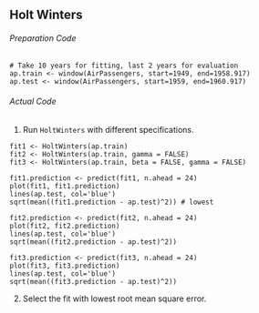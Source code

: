 ## Holt Winters
###### Preparation Code
```
# Take 10 years for fitting, last 2 years for evaluation
ap.train <- window(AirPassengers, start=1949, end=1958.917)
ap.test <- window(AirPassengers, start=1959, end=1960.917)
```
###### Actual Code
1. Run `HoltWinters` with different specifications.
```
fit1 <- HoltWinters(ap.train)
fit2 <- HoltWinters(ap.train, gamma = FALSE)
fit3 <- HoltWinters(ap.train, beta = FALSE, gamma = FALSE)

fit1.prediction <- predict(fit1, n.ahead = 24)
plot(fit1, fit1.prediction)
lines(ap.test, col='blue')
sqrt(mean((fit1.prediction - ap.test)^2)) # lowest

fit2.prediction <- predict(fit2, n.ahead = 24)
plot(fit2, fit2.prediction)
lines(ap.test, col='blue')
sqrt(mean((fit2.prediction - ap.test)^2))

fit3.prediction <- predict(fit3, n.ahead = 24)
plot(fit3, fit3.prediction)
lines(ap.test, col='blue')
sqrt(mean((fit3.prediction - ap.test)^2))
```
2. Select the fit with lowest root mean square error.
